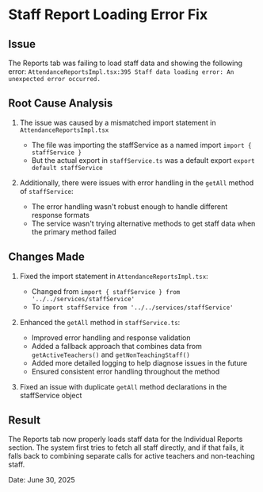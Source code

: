 # Staff Report Loading Error Fix

## Issue
The Reports tab was failing to load staff data and showing the following error:
`AttendanceReportsImpl.tsx:395 Staff data loading error: An unexpected error occurred.`

## Root Cause Analysis
1. The issue was caused by a mismatched import statement in `AttendanceReportsImpl.tsx`
   - The file was importing the staffService as a named import `import { staffService }` 
   - But the actual export in `staffService.ts` was a default export `export default staffService`

2. Additionally, there were issues with error handling in the `getAll` method of `staffService`:
   - The error handling wasn't robust enough to handle different response formats
   - The service wasn't trying alternative methods to get staff data when the primary method failed

## Changes Made

1. Fixed the import statement in `AttendanceReportsImpl.tsx`:
   - Changed from `import { staffService } from '../../services/staffService'`
   - To `import staffService from '../../services/staffService'`

2. Enhanced the `getAll` method in `staffService.ts`:
   - Improved error handling and response validation
   - Added a fallback approach that combines data from `getActiveTeachers()` and `getNonTeachingStaff()`
   - Added more detailed logging to help diagnose issues in the future
   - Ensured consistent error handling throughout the method

3. Fixed an issue with duplicate `getAll` method declarations in the staffService object

## Result
The Reports tab now properly loads staff data for the Individual Reports section. The system first
tries to fetch all staff directly, and if that fails, it falls back to combining separate calls
for active teachers and non-teaching staff.

Date: June 30, 2025
